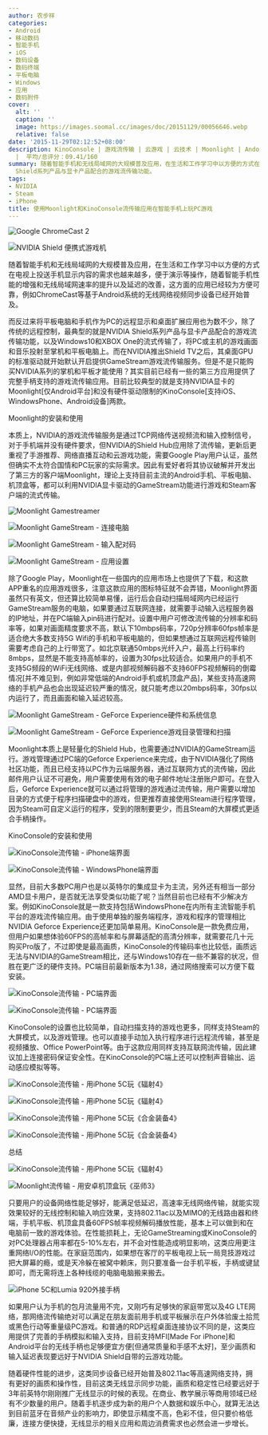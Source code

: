 ```yaml
---
author: 农步祥
categories:
- Android
- 移动数码
- 智能手机
- iOS
- 数码设备
- 数码终端
- 平板电脑
- Windows
- 应用
- 数码附件
cover:
  alt: ''
  caption: ''
  image: https://images.soomal.cc/images/doc/20151129/00056646.webp
  relative: false
date: '2015-11-29T02:12:52+08:00'
description: KinoConsole | 游戏流传输 | 云游戏 | 云技术 | Moonlight | Andoroid | 源自： | 版权：原创
  |  平均/总评分：09.41/160
summary: 随着智能手机和无线局域网的大规模普及应用，在生活和工作学习中以方便的方式在电视上投送手机显示内容的需求也越来越多，而反过来将平板电脑和手机作为PC的远程显示和桌面扩展应用也为数不少，除了传统的远程控制，最典型的就是NVIDIA
  Shield系列产品与显卡产品配合的游戏流传输功能。
tags:
- NVIDIA
- Steam
- iPhone
title: 使用Moonlight和KinoConsole流传输应用在智能手机上玩PC游戏
---
```


![Google ChromeCast 2](https://images.soomal.cc/images/doc/20151129/00056647_01.webp)



![NVIDIA Shield 便携式游戏机](https://images.soomal.cc/images/doc/20131106/00037068_01.webp)



随着智能手机和无线局域网的大规模普及应用，在生活和工作学习中以方便的方式在电视上投送手机显示内容的需求也越来越多，便于演示等操作，随着智能手机性能的增强和无线局域网速率的提升以及延迟的改善，这方面的应用已经较为方便可靠，例如ChromeCast等基于Android系统的无线网络视频同步设备已经开始普及。



而反过来将平板电脑和手机作为PC的远程显示和桌面扩展应用也为数不少，除了传统的远程控制，最典型的就是NVIDIA Shield系列产品与显卡产品配合的游戏流传输功能，以及Windows10和XBOX One的流式传输了，将PC或主机的游戏画面和音乐投射至掌机和平板电脑上。而在NVIDIA推出Shield TV之后，其桌面GPU的标准驱动就开始默认开启提供GameStream游戏流传输服务。但是不是只能购买NVIDIA系列的掌机和平板才能使用？其实目前已经有一些的第三方应用提供了完整手柄支持的游戏流传输应用。目前比较典型的就是支持NVIDIA显卡的Moonlight[仅Android平台]和没有硬件驱动限制的KinoConsole[支持iOS、WindowsPhone、Android设备]两款。



Moonlight的安装和使用



本质上，NVIDIA的游戏流传输服务是通过TCP网络传送视频流和输入控制信号，对于手机端并没有硬件要求，但NVIDIA的Shield Hub应用除了流传输，更新后更重视了手游推荐、网络直播互动和云游戏功能，需要Google Play用户认证，虽然但确实不太符合国情和PC玩家的实际需求。因此有爱好者将其协议破解并开发出了第三方的客户端Moonlight，理论上支持目前主流的Android手机、平板电脑、机顶盒等，都可以利用NVIDIA显卡驱动的GameStream功能进行游戏和Steam客户端的流式传输。



![Moonlight Gamestreamer](https://images.soomal.cc/images/doc/20151129/00056627_01.webp)



![Moonlight GameStream - 连接电脑](https://images.soomal.cc/images/doc/20151129/00056628_01.webp)



![Moonlight GameStream - 输入配对码](https://images.soomal.cc/images/doc/20151129/00056629_01.webp)



![Moonlight GameStream - 应用设置](https://images.soomal.cc/images/doc/20151129/00056630_01.webp)



除了Google Play，Moonlight在一些国内的应用市场上也提供了下载，和这款APP重名的应用游戏很多，注意这款应用的图标特征就不会弄错，Moonlight界面虽然只有英文，但还算比较简单易懂，运行后会自动扫描局域网内已经运行GameStream服务的电脑，如果要通过互联网连接，就需要手动输入远程服务器的IP地址，并在PC端输入pin码进行配对。设置中用户可修改流传输的分辨率和码率等，如果对画面精度要求不高，默认下10mbps码率，720p分辨率60fps帧率是适合绝大多数支持5G Wifi的手机和平板电脑的，但如果想通过互联网远程传输则需要考虑自己的上行带宽了。如北京联通50mbps光纤入户，最高上行码率约8mbps，显然是不能支持高帧率的，设置为30fps比较适合。如果用户的手机不支持5G频段的WiFi无线网络、或是内部视频解码器不支持60FPS视频解码的倒霉情况[并不难见到，例如非常低端的Android手机或机顶盒产品]，某些支持高速网络的手机产品也会出现延迟较严重的情况，就只能考虑以20mbps码率，30fps以内运行了，而且画面和输入延迟较高。



![Moonlight GameStream - GeForce Experience硬件和系统信息](https://images.soomal.cc/images/doc/20151129/00056631_01.webp)



![Moonlight GameStream - GeForce Experience游戏目录管理和扫描](https://images.soomal.cc/images/doc/20151129/00056633_01.webp)



Moonlight本质上是轻量化的Shield Hub，也需要通过NVIDIA的GameStream运行。游戏管理通过PC端的Geforce Experience来完成，由于NVIDIA强化了网络社区功能，而且已经支持以PC作为云端服务器，通过互联网方式的流传输，因此邮件用户认证不可避免，用户需要使用有效的电子邮件地址注册账户即可。在登入后，Geforce Experience就可以通过将管理的游戏通过流传输，用户需要以增加目录的方式便于程序扫描硬盘中的游戏，但更推荐直接使用Steam进行程序管理，因为Steam可自定义运行的程序，受到的限制要更少，而且Steam的大屏模式更适合手柄操作。



KinoConsole的安装和使用



![KinoConsole流传输 - iPhone端界面](https://images.soomal.cc/images/doc/20151129/00056636_01.webp)



![KinoConsole流传输 - WindowsPhone端界面](https://images.soomal.cc/images/doc/20151129/00056637_01.webp)



显然，目前大多数PC用户也是以英特尔的集成显卡为主流，另外还有相当一部分AMD显卡用户，是否就无法享受类似功能了呢？当然目前也已经有不少解决方案。例如KinoConsole就是一款支持包括WindowsPhone在内所有主流智能手机平台的游戏流传输应用。由于使用单独的服务端程序，游戏和程序的管理相比NVIDIA Geforce Experience还更加简单易用。KinoConsole是一款免费应用，但用户如果想体验60FPS的高帧率和与屏幕适配的高清分辨率，就需要花几十元购买Pro版了，不过即使是最高画质，KinoConsole的传输码率也比较低，画质远无法与NVIDIA的GameStream相比，还与Windows10存在一些不兼容的状况，但胜在更广泛的硬件支持。PC端目前最新版本为1.38，通过网络搜索可以方便下载安装。



![KinoConsole流传输 - PC端界面](https://images.soomal.cc/images/doc/20151129/00056634_01.webp)



![KinoConsole流传输 - PC端界面](https://images.soomal.cc/images/doc/20151129/00056635_01.webp)



KinoConsole的设置也比较简单，自动扫描支持的游戏也更多，同样支持Steam的大屏模式，以及游戏管理。也可以直接手动加入执行程序进行远程流传输，甚至是视频播放、Office PowerPoint等。由于这款应用同样支持互联网流传输，因此建议加上连接密码保证安全性。在KinoConsole的PC端上还可以控制声音输出、运动感应模拟等等。



![KinoConsole流传输 - 用iPhone 5C玩《辐射4》](https://images.soomal.cc/images/doc/20151129/00056640_01.webp)



![KinoConsole流传输 - 用iPhone 5C玩《辐射4》](https://images.soomal.cc/images/doc/20151129/00056641_01.webp)



![KinoConsole流传输 - 用iPhone 5C玩《合金装备4》](https://images.soomal.cc/images/doc/20151129/00056642_01.webp)



![KinoConsole流传输 - 用iPhone 5C玩《合金装备4》](https://images.soomal.cc/images/doc/20151129/00056643_01.webp)



总结



![KinoConsole流传输 - 用iPhone 5C玩《辐射4》](https://images.soomal.cc/images/doc/20151129/00056644_01.webp)



![Moonlight流传输 - 用安卓机顶盒玩《巫师3》](https://images.soomal.cc/images/doc/20151129/00056645_01.webp)



只要用户的设备网络性能足够好，能满足低延迟，高速率无线网络传输，就能实现效果较好的无线控制和输入响应效果，支持802.11ac以及MIMO的无线路由器和终端，手机平板、机顶盒具备60FPS帧率视频解码播放性能，基本上可以做到和在电脑前一致的游戏体验。在性能损耗上，无论GameStreaming或KinoConsole的对PC处理器占用率都在5-10%左右，并不会对性能造成明显影响，这类应用更注重网络I/O的性能。在家庭范围内，如果想在客厅的平板电视上玩一局竞技游戏过把大屏幕的瘾，或是天冷躲在被窝中赖床，则只要准备一台手机平板，手柄或键鼠即可，而无需将连上各种线缆的电脑电脑搬来搬去。



![iPhone 5C和Lumia 920外接手柄](https://images.soomal.cc/images/doc/20151129/00056648.webp)



如果用户认为手机的包月流量用不完，又刚巧有足够快的家庭带宽以及4G LTE网络，那网络流传输绝对可以满足在朋友面前用手机或平板展示在户外体验废土拾荒或黑色行动等重量级PC游戏。和普通的RDP远程桌面连接协议不同的是，这类应用提供了完善的手柄模拟和输入支持，目前支持MFI[Made For iPhone]和Android平台的无线手柄也足够便宜方便[但通常质量和手感不太好]，至少画质和输入延迟表现要远好于NVIDIA Shield自带的云游戏功能。



随着硬件性能的进步，这类同步设备已经开始普及802.11ac等高速网络支持，拥有更好的画质和操作性，目前这类无线显示同步功能，画质和稳定性已经要远好于3年前英特尔刚刚推广无线显示的时候的表现。在商业、教学展示等商用领域已经有不少数量的用户。随着手机逐步成为新的用户个人数据和娱乐中心，就算无法达到目前蓝牙在音频产业的影响力，即使显示精度不高，色彩不佳，但只要价格低廉，连接方便快捷，无线显示的相关应用和周边消费需求也必然会进一步增长。